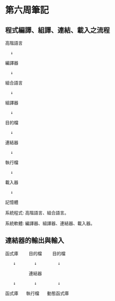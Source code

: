 <!DOCTYPE html>
<html>
<head>
</head>
<body>
<h1>第六周筆記</h1>
<h2>程式編譯、組譯、連結、載入之流程</h2>
<p>高階語言</p>
<pre>  ↓</pre>
<p>編譯器</p>
<pre>  ↓</pre>
<p>組合語言</p>
<pre>  ↓</pre>
<p>組譯器</p>
<pre>  ↓</pre>
<p>目的檔</p>
<pre>  ↓</pre>
<p>連結器</p>
<pre>  ↓</pre>
<p>執行檔</p>
<pre>  ↓</pre>
<p>載入器</p>
<pre>  ↓</pre>
<p>記憶體</p>
<p>系統程式: 高階語言、組合語言。</p>
<p>系統軟體: 編譯器、組譯器、連結器、載入器。</p>
<h2>連結器的輸出與輸入</h2>
<pre>函式庫    目的檔    目的檔</pre>
<pre>   ↓       ↓        ↓ </pre>
<pre>         連結器</pre>
<pre>   ↓       ↓        ↓ </pre>
<pre>函式庫   執行檔   動態函式庫</pre>
</body>
</html>
